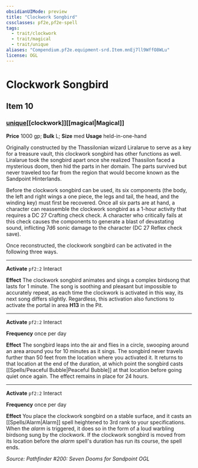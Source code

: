 ```yaml
---
obsidianUIMode: preview
title: "Clockwork Songbird"
cssclasses: pf2e,pf2e-spell
tags:
  - trait/clockwork
  - trait/magical
  - trait/unique
aliases: "Compendium.pf2e.equipment-srd.Item.mnEj7ll9WffO8WLu"
license: OGL
---
```

# Clockwork Songbird
## Item 10
### [unique](unique.md "Unique Rarity Trait")[[clockwork]][[magical|Magical]]


**Price** 1000 gp; 
**Bulk** L; **Size** med
**Usage** held-in-one-hand

Originally constructed by the Thassilonian wizard Liralarue to serve as a key for a treasure vault, this clockwork songbird has other functions as well. Liralarue took the songbird apart once she realized Thassilon faced a mysterious doom, then hid the parts in her domain. The parts survived but never traveled too far from the region that would become known as the Sandpoint Hinterlands.

Before the clockwork songbird can be used, its six components (the body, the left and right wings a one piece, the legs and tail, the head, and the winding key) must first be recovered. Once all six parts are at hand, a character can reassemble the clockwork songbird as a 1-hour activity that requires a DC 27 Crafting check check. A character who critically fails at this check causes the components to generate a blast of devastating sound, inflicting 7d6 sonic damage to the character (DC 27 Reflex check save).

Once reconstructed, the clockwork songbird can be activated in the following three ways.

* * *

**Activate** `pf2:2` Interact

**Effect** The clockwork songbird animates and sings a complex birdsong that lasts for 1 minute. The song is soothing and pleasant but impossible to accurately repeat, as each time the clockwork is activated in this way, its next song differs slightly. Regardless, this activation also functions to activate the portal in area **H13** in the Pit.

* * *

**Activate** `pf2:2` Interact

**Frequency** once per day

**Effect** The songbird leaps into the air and flies in a circle, swooping around an area around you for 10 minutes as it sings. The songbird never travels further than 50 feet from the location where you activated it. It returns to that location at the end of the duration, at which point the songbird casts [[Spells/Peaceful Bubble|Peaceful Bubble]] at that location before going quiet once again. The effect remains in place for 24 hours.

* * *

**Activate** `pf2:2` Interact

**Frequency** once per day

**Effect** You place the clockwork songbird on a stable surface, and it casts an [[Spells/Alarm|Alarm]] spell heightened to 3rd rank to your specifications. When the _alarm_ is triggered, it does so in the form of a loud warbling birdsong sung by the clockwork. If the clockwork songbird is moved from its location before the _alarm_ spell's duration has run its course, the spell ends.

*Source: Pathfinder #200: Seven Dooms for Sandpoint*
*OGL*